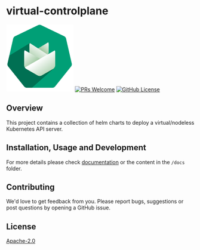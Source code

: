 # virtual-controlplane

![Gardener on Metal Logo](docs/assets/logo.png)
[![PRs Welcome](https://img.shields.io/badge/PRs-welcome-brightgreen.svg?style=flat-square)](https://makeapullrequest.com)
[![GitHub License](https://img.shields.io/static/v1?label=License&message=Apache-2.0&color=blue&style=flat-square)](LICENSE)

## Overview

This project contains a collection of helm charts to deploy a virtual/nodeless Kubernetes API server.

## Installation, Usage and Development

For more details please check [documentation](https://onmetal.github.io/virtual-controlplane/) or the content in the `/docs` folder.


## Contributing

We'd love to get feedback from you. Please report bugs, suggestions or post questions by opening a GitHub issue.

## License

[Apache-2.0](LICENSE)


